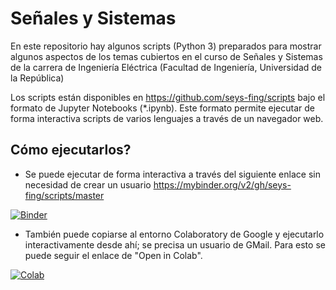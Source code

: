 # Señales y Sistemas

En este repositorio hay algunos scripts (Python 3) preparados para
mostrar algunos aspectos de los temas cubiertos en el curso de Señales
y Sistemas de la carrera de Ingeniería Eléctrica (Facultad de
Ingeniería, Universidad de la República)

Los scripts están disponibles en https://github.com/seys-fing/scripts
bajo el formato de Jupyter Notebooks (*.ipynb). Este formato permite
ejecutar de forma interactiva scripts de varios lenguajes a través de
un navegador web.

## Cómo ejecutarlos?

* Se puede ejecutar de forma interactiva a través del siguiente enlace
sin necesidad de crear un usuario
https://mybinder.org/v2/gh/seys-fing/scripts/master

[![Binder](https://mybinder.org/badge_logo.svg)](https://mybinder.org/v2/gh/flecumberry/seys/master)


* También puede copiarse al entorno Colaboratory de Google y ejecutarlo
interactivamente desde ahí; se precisa un usuario de GMail. Para esto
se puede seguir el enlace de "Open in Colab".

[![Colab](https://colab.research.google.com/assets/colab-badge.svg)](https://colab.research.google.com/github/flecumberry/seys/blob/master/seys_simulacion_sistema.ipynb)
